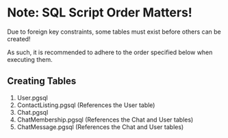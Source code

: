 
# Note: SQL Script Order Matters!

Due to foreign key constraints, some tables must exist before others can be created!

As such, it is recommended to adhere to the order specified below when executing them.

## Creating Tables

1) User.pgsql
2) ContactListing.pgsql (References the User table)
3) Chat.pgsql
4) ChatMembership.pgsql (References the Chat and User tables)
5) ChatMessage.pgsql (References the Chat and User tables)